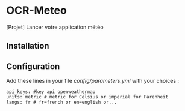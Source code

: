 # OCR-Meteo
[Projet] Lancer votre application météo

## Installation



## Configuration

Add these lines in your file *config/parameters.yml* with your choices :

    api_keys: #key api openweathermap
    units: metric # metric for Celsius or imperial for Farenheit 
    langs: fr # fr=french or en=english or...